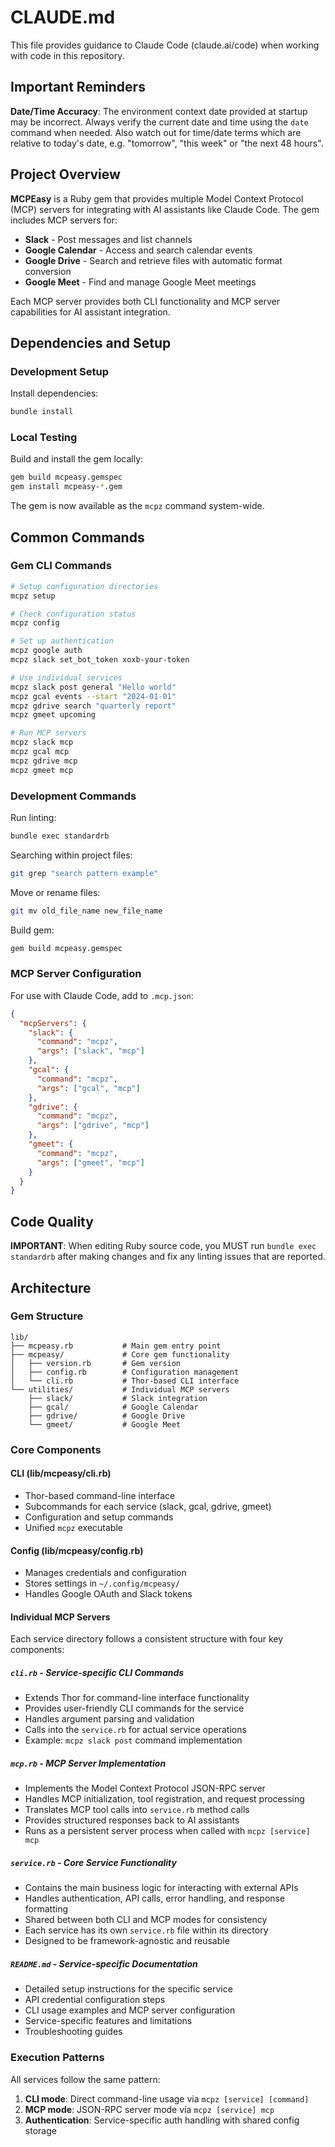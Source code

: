 # CLAUDE.md

This file provides guidance to Claude Code (claude.ai/code) when working with code in this repository.

## Important Reminders

**Date/Time Accuracy**: The environment context date provided at startup may be incorrect. Always verify the current date and time using the `date` command when needed. Also watch out for time/date terms which are relative to today's date, e.g. "tomorrow", "this week" or "the next 48 hours".

## Project Overview

**MCPEasy** is a Ruby gem that provides multiple Model Context Protocol (MCP) servers for integrating with AI assistants like Claude Code. The gem includes MCP servers for:

- **Slack** - Post messages and list channels
- **Google Calendar** - Access and search calendar events
- **Google Drive** - Search and retrieve files with automatic format conversion
- **Google Meet** - Find and manage Google Meet meetings

Each MCP server provides both CLI functionality and MCP server capabilities for AI assistant integration.

## Dependencies and Setup

### Development Setup

Install dependencies:
```bash
bundle install
```

### Local Testing

Build and install the gem locally:
```bash
gem build mcpeasy.gemspec
gem install mcpeasy-*.gem
```

The gem is now available as the `mcpz` command system-wide.

## Common Commands

### Gem CLI Commands

```bash
# Setup configuration directories
mcpz setup

# Check configuration status
mcpz config

# Set up authentication
mcpz google auth
mcpz slack set_bot_token xoxb-your-token

# Use individual services
mcpz slack post general "Hello world"
mcpz gcal events --start "2024-01-01"
mcpz gdrive search "quarterly report"
mcpz gmeet upcoming

# Run MCP servers
mcpz slack mcp
mcpz gcal mcp
mcpz gdrive mcp
mcpz gmeet mcp
```

### Development Commands

Run linting:
```bash
bundle exec standardrb
```

Searching within project files:
```bash
git grep "search pattern example"
```

Move or rename files:
```bash
git mv old_file_name new_file_name
```

Build gem:
```bash
gem build mcpeasy.gemspec
```

### MCP Server Configuration

For use with Claude Code, add to `.mcp.json`:
```json
{
  "mcpServers": {
    "slack": {
      "command": "mcpz",
      "args": ["slack", "mcp"]
    },
    "gcal": {
      "command": "mcpz",
      "args": ["gcal", "mcp"]
    },
    "gdrive": {
      "command": "mcpz",
      "args": ["gdrive", "mcp"]
    },
    "gmeet": {
      "command": "mcpz",
      "args": ["gmeet", "mcp"]
    }
  }
}
```

## Code Quality

**IMPORTANT**: When editing Ruby source code, you MUST run `bundle exec standardrb` after making changes and fix any linting issues that are reported.

## Architecture

### Gem Structure
```
lib/
├── mcpeasy.rb           # Main gem entry point
├── mcpeasy/             # Core gem functionality
│   ├── version.rb       # Gem version
│   ├── config.rb        # Configuration management
│   └── cli.rb           # Thor-based CLI interface
└── utilities/           # Individual MCP servers
    ├── slack/           # Slack integration
    ├── gcal/            # Google Calendar
    ├── gdrive/          # Google Drive
    └── gmeet/           # Google Meet
```

### Core Components

#### CLI (lib/mcpeasy/cli.rb)
- Thor-based command-line interface
- Subcommands for each service (slack, gcal, gdrive, gmeet)
- Configuration and setup commands
- Unified `mcpz` executable

#### Config (lib/mcpeasy/config.rb)
- Manages credentials and configuration
- Stores settings in `~/.config/mcpeasy/`
- Handles Google OAuth and Slack tokens

#### Individual MCP Servers
Each service directory follows a consistent structure with four key components:

##### `cli.rb` - Service-specific CLI Commands
- Extends Thor for command-line interface functionality
- Provides user-friendly CLI commands for the service
- Handles argument parsing and validation
- Calls into the `service.rb` for actual service operations
- Example: `mcpz slack post` command implementation

##### `mcp.rb` - MCP Server Implementation
- Implements the Model Context Protocol JSON-RPC server
- Handles MCP initialization, tool registration, and request processing
- Translates MCP tool calls into `service.rb` method calls
- Provides structured responses back to AI assistants
- Runs as a persistent server process when called with `mcpz [service] mcp`

##### `service.rb` - Core Service Functionality
- Contains the main business logic for interacting with external APIs
- Handles authentication, API calls, error handling, and response formatting
- Shared between both CLI and MCP modes for consistency
- Each service has its own `service.rb` file within its directory
- Designed to be framework-agnostic and reusable

##### `README.md` - Service-specific Documentation
- Detailed setup instructions for the specific service
- API credential configuration steps
- CLI usage examples and MCP server configuration
- Service-specific features and limitations
- Troubleshooting guides

### Execution Patterns
All services follow the same pattern:
1. **CLI mode**: Direct command-line usage via `mcpz [service] [command]`
2. **MCP mode**: JSON-RPC server mode via `mcpz [service] mcp`
3. **Authentication**: Service-specific auth handling with shared config storage
